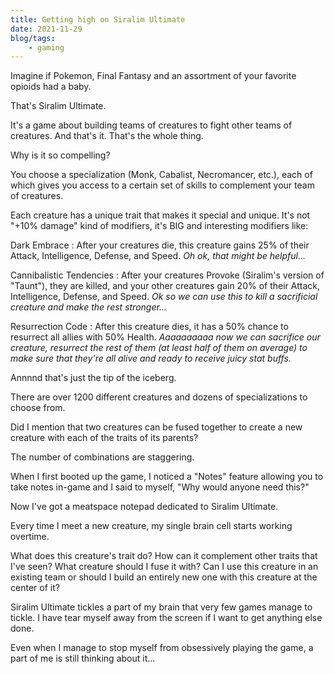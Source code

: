 ```yaml
---
title: Getting high on Siralim Ultimate
date: 2021-11-29
blog/tags:
    - gaming
---
```

Imagine if Pokemon, Final Fantasy and an assortment of your favorite opioids had a baby.

That's Siralim Ultimate.

It's a game about building teams of creatures to fight other teams of creatures. And that's it. That's the whole thing.

Why is it so compelling?

You choose a specialization (Monk, Cabalist, Necromancer, etc.), each of which gives you access to a certain set of skills to complement your team of creatures.

Each creature has a unique trait that makes it special and unique. It's not "+10% damage" kind of modifiers, it's BIG and interesting modifiers like:

Dark Embrace
: After your creatures die, this creature gains 25% of their Attack, Intelligence, Defense, and Speed.
_Oh ok, that might be helpful..._

Cannibalistic Tendencies
: After your creatures Provoke (Siralim's version of "Taunt"), they are killed, and your other creatures gain 20% of their Attack, Intelligence, Defense, and Speed.
_Ok so we can use this to kill a sacrificial creature and make the rest stronger..._

Resurrection Code
: After this creature dies, it has a 50% chance to resurrect all allies with 50% Health.
_Aaaaaaaaaa now we can sacrifice our creature, resurrect the rest of them (at least half of them on average) to make sure that they're all alive and ready to receive juicy stat buffs._

Annnnd that's just the tip of the iceberg.

There are over 1200 different creatures and dozens of specializations to choose from.

Did I mention that two creatures can be fused together to create a new creature with each of the traits of its parents?

The number of combinations are staggering.

When I first booted up the game, I noticed a "Notes" feature allowing you to take notes in-game and I said to myself, "Why would anyone need this?"

Now I've got a meatspace notepad dedicated to Siralim Ultimate.

Every time I meet a new creature, my single brain cell starts working overtime.

What does this creature's trait do? How can it complement other traits that I've seen? What creature should I fuse it with? Can I use this creature in an existing team or should I build an entirely new one with this creature at the center of it?

Siralim Ultimate tickles a part of my brain that very few games manage to tickle. I have tear myself away from the screen if I want to get anything else done.

Even when I manage to stop myself from obsessively playing the game, a part of me is still thinking about it...
